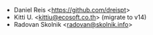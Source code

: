 - Daniel Reis \<<https://github.com/dreispt>\>
- Kitti U. \<<kittiu@ecosoft.co.th>\> (migrate to v14)
- Radovan Skolnik \<<radovan@skolnik.info>\>
